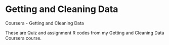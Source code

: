 # Getting and Cleaning Data

Coursera - Getting and Cleaning Data

These are Quiz and assignment R codes from my Getting and Cleaning Data Coursera course.
